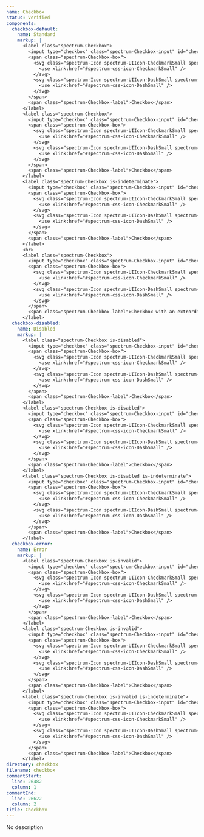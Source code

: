 ```yaml
---
name: Checkbox
status: Verified
components:
  checkbox-default:
    name: Standard
    markup: |
      <label class="spectrum-Checkbox">
        <input type="checkbox" class="spectrum-Checkbox-input" id="checkbox-0">
        <span class="spectrum-Checkbox-box">
          <svg class="spectrum-Icon spectrum-UIIcon-CheckmarkSmall spectrum-Checkbox-checkmark" focusable="false" aria-hidden="true">
            <use xlink:href="#spectrum-css-icon-CheckmarkSmall" />
          </svg>
          <svg class="spectrum-Icon spectrum-UIIcon-DashSmall spectrum-Checkbox-partialCheckmark" focusable="false" aria-hidden="true">
            <use xlink:href="#spectrum-css-icon-DashSmall" />
          </svg>
        </span>
        <span class="spectrum-Checkbox-label">Checkbox</span>
      </label>
      <label class="spectrum-Checkbox">
        <input type="checkbox" class="spectrum-Checkbox-input" id="checkbox-1" checked>
        <span class="spectrum-Checkbox-box">
          <svg class="spectrum-Icon spectrum-UIIcon-CheckmarkSmall spectrum-Checkbox-checkmark" focusable="false" aria-hidden="true">
            <use xlink:href="#spectrum-css-icon-CheckmarkSmall" />
          </svg>
          <svg class="spectrum-Icon spectrum-UIIcon-DashSmall spectrum-Checkbox-partialCheckmark" focusable="false" aria-hidden="true">
            <use xlink:href="#spectrum-css-icon-DashSmall" />
          </svg>
        </span>
        <span class="spectrum-Checkbox-label">Checkbox</span>
      </label>
      <label class="spectrum-Checkbox is-indeterminate">
        <input type="checkbox" class="spectrum-Checkbox-input" id="checkbox-2">
        <span class="spectrum-Checkbox-box">
          <svg class="spectrum-Icon spectrum-UIIcon-CheckmarkSmall spectrum-Checkbox-checkmark" focusable="false" aria-hidden="true">
            <use xlink:href="#spectrum-css-icon-CheckmarkSmall" />
          </svg>
          <svg class="spectrum-Icon spectrum-UIIcon-DashSmall spectrum-Checkbox-partialCheckmark" focusable="false" aria-hidden="true">
            <use xlink:href="#spectrum-css-icon-DashSmall" />
          </svg>
        </span>
        <span class="spectrum-Checkbox-label">Checkbox</span>
      </label>
      <br>
      <label class="spectrum-Checkbox">
        <input type="checkbox" class="spectrum-Checkbox-input" id="checkbox-0">
        <span class="spectrum-Checkbox-box">
          <svg class="spectrum-Icon spectrum-UIIcon-CheckmarkSmall spectrum-Checkbox-checkmark" focusable="false" aria-hidden="true">
            <use xlink:href="#spectrum-css-icon-CheckmarkSmall" />
          </svg>
          <svg class="spectrum-Icon spectrum-UIIcon-DashSmall spectrum-Checkbox-partialCheckmark" focusable="false" aria-hidden="true">
            <use xlink:href="#spectrum-css-icon-DashSmall" />
          </svg>
        </span>
        <span class="spectrum-Checkbox-label">Checkbox with an extrordinarily long label please don't do this but if you did it should truncate text when it gets longer than the container which contains the checkbox which has an unacceptably long label</span>
      </label>
  checkbox-disabled:
    name: Disabled
    markup: |
      <label class="spectrum-Checkbox is-disabled">
        <input type="checkbox" class="spectrum-Checkbox-input" id="checkbox-3" disabled>
        <span class="spectrum-Checkbox-box">
          <svg class="spectrum-Icon spectrum-UIIcon-CheckmarkSmall spectrum-Checkbox-checkmark" focusable="false" aria-hidden="true">
            <use xlink:href="#spectrum-css-icon-CheckmarkSmall" />
          </svg>
          <svg class="spectrum-Icon spectrum-UIIcon-DashSmall spectrum-Checkbox-partialCheckmark" focusable="false" aria-hidden="true">
            <use xlink:href="#spectrum-css-icon-DashSmall" />
          </svg>
        </span>
        <span class="spectrum-Checkbox-label">Checkbox</span>
      </label>
      <label class="spectrum-Checkbox is-disabled">
        <input type="checkbox" class="spectrum-Checkbox-input" id="checkbox-4" disabled checked>
        <span class="spectrum-Checkbox-box">
          <svg class="spectrum-Icon spectrum-UIIcon-CheckmarkSmall spectrum-Checkbox-checkmark" focusable="false" aria-hidden="true">
            <use xlink:href="#spectrum-css-icon-CheckmarkSmall" />
          </svg>
          <svg class="spectrum-Icon spectrum-UIIcon-DashSmall spectrum-Checkbox-partialCheckmark" focusable="false" aria-hidden="true">
            <use xlink:href="#spectrum-css-icon-DashSmall" />
          </svg>
        </span>
        <span class="spectrum-Checkbox-label">Checkbox</span>
      </label>
      <label class="spectrum-Checkbox is-disabled is-indeterminate">
        <input type="checkbox" class="spectrum-Checkbox-input" id="checkbox-5" disabled>
        <span class="spectrum-Checkbox-box">
          <svg class="spectrum-Icon spectrum-UIIcon-CheckmarkSmall spectrum-Checkbox-checkmark" focusable="false" aria-hidden="true">
            <use xlink:href="#spectrum-css-icon-CheckmarkSmall" />
          </svg>
          <svg class="spectrum-Icon spectrum-UIIcon-DashSmall spectrum-Checkbox-partialCheckmark" focusable="false" aria-hidden="true">
            <use xlink:href="#spectrum-css-icon-DashSmall" />
          </svg>
        </span>
        <span class="spectrum-Checkbox-label">Checkbox</span>
      </label>
  checkbox-error:
    name: Error
    markup: |
      <label class="spectrum-Checkbox is-invalid">
        <input type="checkbox" class="spectrum-Checkbox-input" id="checkbox-0">
        <span class="spectrum-Checkbox-box">
          <svg class="spectrum-Icon spectrum-UIIcon-CheckmarkSmall spectrum-Checkbox-checkmark" focusable="false" aria-hidden="true">
            <use xlink:href="#spectrum-css-icon-CheckmarkSmall" />
          </svg>
          <svg class="spectrum-Icon spectrum-UIIcon-DashSmall spectrum-Checkbox-partialCheckmark" focusable="false" aria-hidden="true">
            <use xlink:href="#spectrum-css-icon-DashSmall" />
          </svg>
        </span>
        <span class="spectrum-Checkbox-label">Checkbox</span>
      </label>
      <label class="spectrum-Checkbox is-invalid">
        <input type="checkbox" class="spectrum-Checkbox-input" id="checkbox-1" checked>
        <span class="spectrum-Checkbox-box">
          <svg class="spectrum-Icon spectrum-UIIcon-CheckmarkSmall spectrum-Checkbox-checkmark" focusable="false" aria-hidden="true">
            <use xlink:href="#spectrum-css-icon-CheckmarkSmall" />
          </svg>
          <svg class="spectrum-Icon spectrum-UIIcon-DashSmall spectrum-Checkbox-partialCheckmark" focusable="false" aria-hidden="true">
            <use xlink:href="#spectrum-css-icon-DashSmall" />
          </svg>
        </span>
        <span class="spectrum-Checkbox-label">Checkbox</span>
      </label>
      <label class="spectrum-Checkbox is-invalid is-indeterminate">
        <input type="checkbox" class="spectrum-Checkbox-input" id="checkbox-2">
        <span class="spectrum-Checkbox-box">
          <svg class="spectrum-Icon spectrum-UIIcon-CheckmarkSmall spectrum-Checkbox-checkmark" focusable="false" aria-hidden="true">
            <use xlink:href="#spectrum-css-icon-CheckmarkSmall" />
          </svg>
          <svg class="spectrum-Icon spectrum-UIIcon-DashSmall spectrum-Checkbox-partialCheckmark" focusable="false" aria-hidden="true">
            <use xlink:href="#spectrum-css-icon-DashSmall" />
          </svg>
        </span>
        <span class="spectrum-Checkbox-label">Checkbox</span>
      </label>
directory: checkbox
filename: checkbox
commentStart:
  line: 26482
  column: 1
commentEnd:
  line: 26622
  column: 2
title: Checkbox
---
```

No description